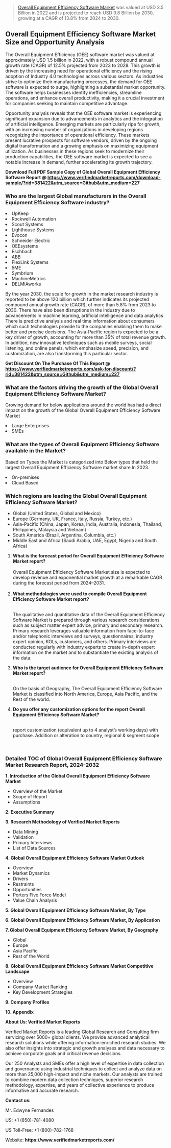 <blockquote><p><p><a href="https://www.verifiedmarketreports.com/download-sample/?rid=381422&utm_source=Github&utm_medium=227" target="_blank">Overall Equipment Efficiency Software Market</a> was valued at USD 3.5 Billion in 2022 and is projected to reach USD 9.8 Billion by 2030, growing at a CAGR of 13.8% from 2024 to 2030.</p></blockquote><p><h2>Overall Equipment Efficiency Software Market Size and Opportunity Analysis</h2><p>The Overall Equipment Efficiency (OEE) software market was valued at approximately USD 1.5 billion in 2022, with a robust compound annual growth rate (CAGR) of 12.5% projected from 2023 to 2028. This growth is driven by the increasing need for operational efficiency and the rising adoption of Industry 4.0 technologies across various sectors. As industries strive to optimize their manufacturing processes, the demand for OEE software is expected to surge, highlighting a substantial market opportunity. The software helps businesses identify inefficiencies, streamline operations, and enhance overall productivity, making it a crucial investment for companies seeking to maintain competitive advantage.</p><p>Opportunity analysis reveals that the OEE software market is experiencing significant expansion due to advancements in analytics and the integration of artificial intelligence. Emerging markets are particularly ripe for growth, with an increasing number of organizations in developing regions recognizing the importance of operational efficiency. These markets present lucrative prospects for software vendors, driven by the ongoing digital transformation and a growing emphasis on maximizing equipment utilization. As businesses in these regions seek to modernize their production capabilities, the OEE software market is expected to see a notable increase in demand, further accelerating its growth trajectory.</p></p><p class=""><strong>Download Full PDF Sample Copy of Global Overall Equipment Efficiency Software Report @ <a href="https://www.verifiedmarketreports.com/download-sample/?rid=381422&amp;utm_source=Github&amp;utm_medium=227" target="_blank">https://www.verifiedmarketreports.com/download-sample/?rid=381422&amp;utm_source=Github&amp;utm_medium=227</a></strong></p><h3 id="" class="">Who are the largest Global manufacturers in the Overall Equipment Efficiency Software industry?</h3><p><li>UpKeep</li><li> Rockwell Automation</li><li> Scout Systems</li><li> Lighthouse Systems</li><li> Evocon</li><li> Schneider Electric</li><li> OEEsystems</li><li> Eschbach</li><li> ABB</li><li> FlexLink Systems</li><li> 5ME</li><li> Symbrium</li><li> MachineMetrics</li><li> DELMIAworks</li></p><div class=""><div class="" dir="" data-message-author-role="" data-message-id="" data-message-model-slug=""><div class=""><div class=""><div class=""><div class="" dir="" data-message-author-role="" data-message-id="" data-message-model-slug=""><div class=""><div class=""><p>By the year 2030, the scale for growth in the market research industry is reported to be above 120 billion which further indicates its projected compound annual growth rate (CAGR), of more than 5.8% from 2023 to 2030. There have also been disruptions in the industry due to advancements in machine learning, artificial intelligence and data analytics There is predictive analysis and real time information about consumers which such technologies provide to the companies enabling them to make better and precise decisions. The Asia-Pacific region is expected to be a key driver of growth, accounting for more than 35% of total revenue growth. In addition, new innovative techniques such as mobile surveys, social listening, and online panels, which emphasize speed, precision, and customization, are also transforming this particular sector.</p><p><strong>Get Discount On The Purchase Of This Report @&nbsp; <a href="https://www.verifiedmarketreports.com/ask-for-discount/?rid=381422&amp;utm_source=Github&amp;utm_medium=227" target="_blank">https://www.verifiedmarketreports.com/ask-for-discount/?rid=381422&amp;utm_source=Github&amp;utm_medium=227</a></strong></p></div></div></div></div></div></div></div></div><h3 id="" class="">What are the factors driving the growth of the Global Overall Equipment Efficiency Software Market?</h3><p id="" class="">Growing demand for below applications around the world has had a direct impact on the growth of the Global Overall Equipment Efficiency Software Market</p><p id="" class=""><li>Large Enterprises</li><li> SMEs</li></p><h3 id="" class="">What are the types of Overall Equipment Efficiency Software available in the Market?</h3><p id="" class="">Based on Types the Market is categorized into Below types that held the largest Overall Equipment Efficiency Software market share In 2023.</p><p id="" class=""><li>On-premises</li><li> Cloud Based</li></p><h3 id="" class="">Which regions are leading the Global Overall Equipment Efficiency Software Market?</h3><ul><li>Global (United States, Global and Mexico)</li><li>Europe (Germany, UK, France, Italy, Russia, Turkey, etc.)</li><li>Asia-Pacific (China, Japan, Korea, India, Australia, Indonesia, Thailand, Philippines, Malaysia and Vietnam)</li><li>South America (Brazil, Argentina, Columbia, etc.)</li><li>Middle East and Africa (Saudi Arabia, UAE, Egypt, Nigeria and South Africa)</li></ul><p><ol><li><strong>What is the forecast period for Overall Equipment Efficiency Software Market report?<br /></strong><br /><span data-sheets-root="1" data-sheets-value="{&quot;1&quot;:2,&quot;2&quot;:&quot;XXXX size is expected to develop revenue and exponential market growth at a remarkable CAGR during the forecast period from 2024&ndash;2030.&quot;}" data-sheets-userformat="{&quot;2&quot;:12674,&quot;4&quot;:{&quot;1&quot;:2,&quot;2&quot;:16776960},&quot;10&quot;:2,&quot;11&quot;:0,&quot;15&quot;:&quot;Arial&quot;,&quot;16&quot;:12}">Overall Equipment Efficiency Software Market size is expected to develop revenue and exponential market growth at a remarkable CAGR during the forecast period from 2024&ndash;2031.</span><br /><br /></li><li><strong>What methodologies were used to compile Overall Equipment Efficiency Software Market report?<br /><br /></strong><p>The qualitative and quantitative data of the&nbsp;Overall Equipment Efficiency Software Market is prepared through various research considerations such as subject matter expert advice, primary and secondary research. Primary research leverages valuable information from face-to-face and/or telephonic interviews and surveys, questionnaires, industry expert opinion, KOLs, customers, and others. Primary interviews are conducted regularly with industry experts to create in-depth expert information on the market and to substantiate the existing analysis of the data.&nbsp;</p></li><li><strong>Who is the target audience for Overall Equipment Efficiency Software Market report?<br /><br /></strong><p>On the basis of Geography, The&nbsp;Overall Equipment Efficiency Software Market is classified into North America, Europe, Asia Pacific, and the Rest of the world.</p></li><li><strong>Do you offer any customization options for the report Overall Equipment Efficiency Software Market?<br /><br /></strong><p>report customization (equivalent up to 4 analyst&rsquo;s working days) with purchase. Addition or alteration to country, regional &amp; segment scope</p><p>&nbsp;</p></li></ol></p><h3 id="" class="">Detailed TOC of Global Overall Equipment Efficiency Software Market Research Report, 2024-2032</h3><p id="" class=""><strong>1. Introduction of the Global Overall Equipment Efficiency Software Market</strong></p><ul><li>Overview of the Market</li><li>Scope of Report</li><li>Assumptions</li></ul><p id="" class=""><strong>2. Executive Summary</strong></p><p id="" class=""><strong>3. Research Methodology of&nbsp;Verified Market Reports</strong></p><ul><li>Data Mining</li><li>Validation</li><li>Primary Interviews</li><li>List of Data Sources</li></ul><p id="" class=""><strong>4. Global Overall Equipment Efficiency Software Market Outlook</strong></p><ul><li>Overview</li><li>Market Dynamics</li><li>Drivers</li><li>Restraints</li><li>Opportunities</li><li>Porters Five Force Model</li><li>Value Chain Analysis</li></ul><p id="" class=""><strong>5. Global Overall Equipment Efficiency Software Market, By&nbsp;Type</strong></p><p id="" class=""><strong>6. Global Overall Equipment Efficiency Software Market, By Application</strong></p><p id="" class=""><strong>7. Global Overall Equipment Efficiency Software Market, By Geography</strong></p><ul><li>Global</li><li>Europe</li><li>Asia Pacific</li><li>Rest of the World</li></ul><p id="" class=""><strong>8. Global Overall Equipment Efficiency Software Market Competitive Landscape</strong></p><ul><li>Overview</li><li>Company Market Ranking</li><li>Key Development Strategies</li></ul><p id="" class=""><strong>9. Company Profiles</strong></p><p id="" class=""><strong>10. Appendix</strong></p><p id="" class=""><strong>About Us: Verified Market Reports</strong></p><p id="" class="">Verified Market Reports is a leading Global Research and Consulting firm servicing over 5000+ global clients. We provide advanced analytical research solutions while offering information-enriched research studies. We also offer insights into strategic and growth analyses and data necessary to achieve corporate goals and critical revenue decisions.</p><p id="" class="">Our 250 Analysts and SMEs offer a high level of expertise in data collection and governance using industrial techniques to collect and analyze data on more than 25,000 high-impact and niche markets. Our analysts are trained to combine modern data collection techniques, superior research methodology, expertise, and years of collective experience to produce informative and accurate research.</p><p id="" class=""><strong>Contact us:</strong></p><p id="" class="">Mr. Edwyne Fernandes</p><p id="" class="">US: +1 (650)-781-4080</p><p id="" class="">US Toll-Free: +1 (800)-782-1768</p><p id="" class="">Website: <a target="" data-test-app-aware-link=""><strong>https://www.verifiedmarketreports.com/</strong></a></p>

